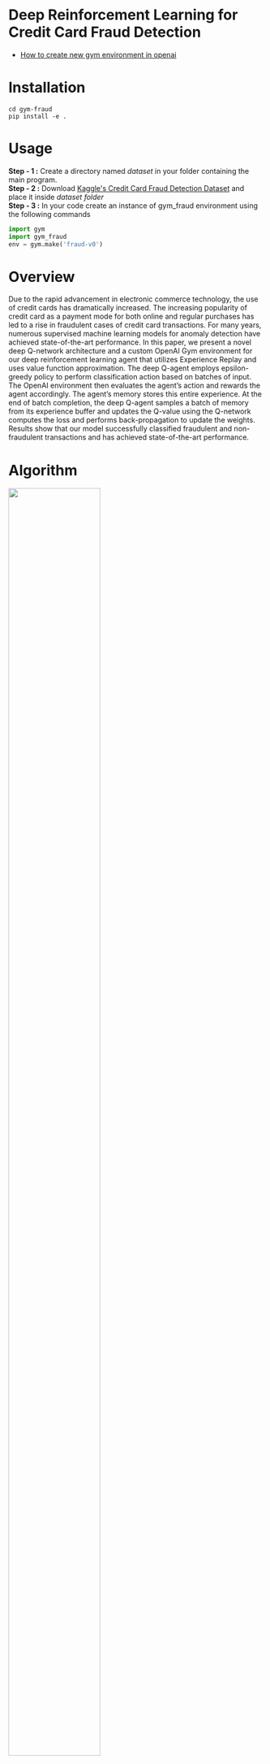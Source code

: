 # Deep Reinforcement Learning for Credit Card Fraud Detection


* [How to create new gym environment in openai](https://github.com/openai/gym/blob/master/docs/creating_environments.md)

# Installation 
```
cd gym-fraud
pip install -e .
```

# Usage 

**Step - 1 :** Create a directory named *dataset* in your folder containing the main program.<br>
**Step - 2 :** Download [Kaggle's Credit Card Fraud Detection Dataset](https://www.kaggle.com/mlg-ulb/creditcardfraud) and place it inside *dataset folder*<br>
**Step - 3 :** In your code create an instance of gym_fraud environment using the following commands <br>

 ```python
import gym
import gym_fraud
env = gym.make('fraud-v0')
```

# Overview
Due to the rapid advancement in electronic commerce technology, the use of credit cards has
dramatically increased. The increasing popularity of credit
card as a payment mode for both online and regular
purchases has led to a rise in fraudulent cases of credit card
transactions. For many years, numerous supervised machine
learning models for anomaly detection have achieved
state-of-the-art performance. In this paper, we present a
novel deep Q-network architecture and a custom OpenAI
Gym environment for our deep reinforcement learning
agent that utilizes Experience Replay and uses value
function approximation. The deep Q-agent employs
epsilon-greedy policy to perform classification action based
on batches of input. The OpenAI environment then
evaluates the agent’s action and rewards the agent
accordingly. The agent’s memory stores this entire
experience. At the end of batch completion, the deep Q-agent
samples a batch of memory from its experience buffer and
updates the Q-value using the Q-network computes the loss
and performs back-propagation to update the weights.
Results show that our model successfully classified
fraudulent and non-fraudulent transactions and has
achieved state-of-the-art performance.

# Algorithm

<img src="./images/algo_1.png" width="60%" height="80%"></img>
<img src="./images/algo_2.png" width="60%" height="80%"></img>

# Results and Evaluation

Table 1 represents the accuracy score of various models that have been pro- posed for classifying fraudulent and non-fraudulent transactions. After ex- tensive training, our model was able to correctly classify fraudulent and non- fraudulent transaction with 90.29% accuracy on test data. <br><br>
A comparison of classification accuracy of multiple models discussed in section 4 against our DQN-based model is elaborated in Table 1.<br><br>
According to the results, artificial neural networks perform the best when given a classification problem such as credit-card fraud detection with 99% accuracy. Random forest model and Logistic Regression algorithm looks promising for our dataset. They have high true positive rate and low false positive rate. Our model has achieved state-of-the-art performance on a highly imbal- ance credit-card fraud data-set and was able to correctly classify fraudulent and non-fraudulent transactions 90.29% of the time. This accuracy opens the door to many opportunities of exploring the scope of reinforcement learning in the field of classification problems and decision making process. By exploring better reward functions and performing hyper-parameter tuning, we can increase the accuracy of our model even more.<br><br>

<img src="./images/table_1.png" width="60%" height="80%"></img>

# Research Paper

<p style="text-color:red">In review.</p>
